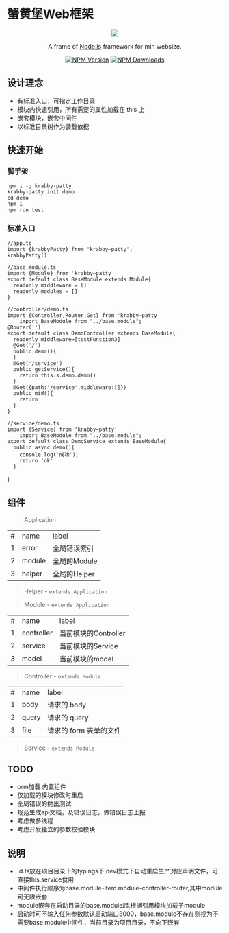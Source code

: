# 蟹黄堡Web框架
<p align="center">
<a href="" target="blank"><img src="https://i2.tiimg.com/700479/5ae4ce384fd00748.png"></a>
</p>

  <p align="center">A frame of <a href="http://nodejs.org" target="_blank">Node.js</a> framework for min websize.</p>
    <p align="center">
<a href="https://www.npmjs.com/~cherryboom" target="_blank"><img src="https://img.shields.io/npm/v/@nestjs/core.svg" alt="NPM Version" /></a>
<a href="https://www.npmjs.com/package/krabby-patty" target="_blank"><img src="https://img.shields.io/npm/dm/@nestjs/core.svg" alt="NPM Downloads" /></a>
</p>

## 设计理念

- 有标准入口，可指定工作目录
- 模块内快速引用，所有需要的属性加载在 this 上
- 嵌套模块，嵌套中间件
- 以标准目录树作为装载依据

## 快速开始
### 脚手架
    npm i -g krabby-patty
    krabby-patty init demo
    cd demo
    npm i
    npm run test
### 标准入口
    //app.ts
    import {krabbyPatty} from "krabby—patty";
    krabbyPatty()

    //base.module.ts
    import {Module} from 'krabby—patty
    export default class BaseModule extends Module{
      readonly middleware = []
      readonly modules = []
    }

    //controller/demo.ts
    import {Controller,Router,Get} from 'krabby—patty
		import BaseModule from "../base.module";
    @Router('')
    export default class DemoController extends BaseModule{
      readonly middleware=[testFunction3]
      @Get('/')
      public demo(){
      }
      @Get('/service')
      public getService(){
        return this.s.demo.demo()
      }
      @Get({path:'/service',middleware:[]})
      public mid(){
        return
      }
    }

    //service/demo.ts
    import {Service} from 'krabby—patty'
		import BaseModule from "../base.module";
    export default class DemoService extends BaseModule{
      public async demo(){
        console.log('成功');
        return 'ok'
      }

}

## 组件

> Application

<table style="width:100%">
<tbody>
<tr>
<td>#</td>
<td>name</td>
<td>label</td>
</tr>
<tr>
<td>1</td>
<td>error</td>
<td>全局错误索引</td>
</tr>
<tr>
<td>2</td>
<td>module</td>
<td>全局的Module</td>
</tr>
<tr>
<td>3</td>
<td>helper</td>
<td>全局的Helper</td>
</tr>
</tbody>
</table>


> Helper - `extends Application`

> Module - `extends Application`

<table style="width:100%">
<tbody>
<tr>
<td>#</td>
<td>name</td>
<td>label</td>
</tr>
<tr>
<td>1</td>
<td>controller</td>
<td>当前模块的Controller</td>
</tr>
<tr>
<td>2</td>
<td>service</td>
<td>当前模块的Service</td>
</tr>
<tr>
<td>3</td>
<td>model</td>
<td>当前模块的model</td>
</tr>
</tbody>
</table>

> Controller - `extends Module`
<table style="width:100%">
<tbody>
<tr>
<td>#</td>
<td>name</td>
<td>label</td>
</tr>
<tr>
<td>1</td>
<td>body</td>
<td>请求的 body </td>
</tr>
<tr>
<td>2</td>
<td>query</td>
<td>请求的 query</td>
</tr>
<tr>
<td>3</td>
<td>file</td>
<td>请求的 form 表单的文件</td>
</tr>
</tbody>
</table>

> Service - `extends Module`

## TODO

- orm加载 内置组件
- 仅加载的模块修改时重启
- 全局错误的抛出测试
- 规范生成api文档，及错误日志，做错误日志上报
- 考虑做多线程
- 考虑开发独立的参数校验模块

## 说明
- .d.ts放在项目目录下的typings下,dev模式下自动重启生产对应声明文件，可直接this.service食用
- 中间件执行顺序为base.module-item.module-controller-router,其中module可无限嵌套
- module嵌套在启动目录的base.module起,根据引用模块加载子module
- 启动时可不输入任何参数默认启动端口3000，base.module不存在则视为不需要base.module中间件，当前目录为项目目录，不向下嵌套

